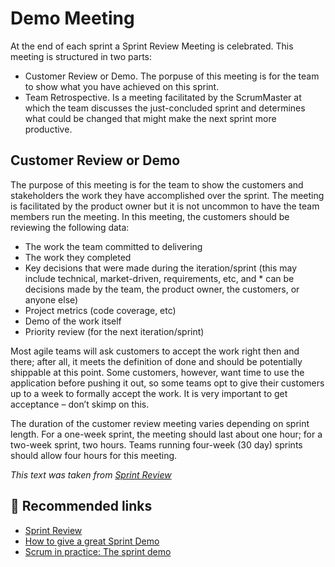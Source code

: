 # Demo Meeting

At the end of each sprint a Sprint Review Meeting is celebrated. This meeting is structured in two parts:

* Customer Review or Demo. The porpuse of this meeting is for the team to show what you have achieved on this sprint.
* Team Retrospective. Is a meeting facilitated by the ScrumMaster at which the team discusses the just-concluded sprint and determines what could be changed that might make the next sprint more productive.

## Customer Review or Demo

The purpose of this meeting is for the team to show the customers and stakeholders the work they have accomplished over the sprint. The meeting is facilitated by the product owner but it is not uncommon to have the team members run the meeting. In this meeting, the customers should be reviewing the following data:

* The work the team committed to delivering
* The work they completed
* Key decisions that were made during the iteration/sprint (this may include technical, market-driven, requirements, etc, and * can be decisions made by the team, the product owner, the customers, or anyone else)
* Project metrics (code coverage, etc)
* Demo of the work itself
* Priority review (for the next iteration/sprint)

Most agile teams will ask customers to accept the work right then and there; after all, it meets the definition of done and should be potentially shippable at this point. Some customers, however, want time to use the application before pushing it out, so some teams opt to give their customers up to a week to formally accept the work. It is very important to get acceptance – don’t skimp on this.

The duration of the customer review meeting varies depending on sprint length. For a one-week sprint, the meeting should last about one hour; for a two-week sprint, two hours. Teams running four-week (30 day) sprints should allow four hours for this meeting.

*This text was taken from [Sprint Review](https://www.mitchlacey.com/intro-to-agile/scrum/sprint-review)*


## :pill: Recommended links
* [Sprint Review](https://www.mitchlacey.com/intro-to-agile/scrum/sprint-review)
* [How to give a great Sprint Demo](http://agileforall.com/how-to-give-a-great-sprint-demo/)
* [Scrum in practice: The sprint demo](https://manifesto.co.uk/scrum-practice-sprint-demo/)
